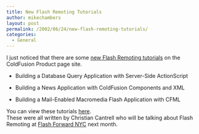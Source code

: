 ```yaml
---
title: New Flash Remoting Tutorials
author: mikechambers
layout: post
permalink: /2002/06/24/new-flash-remoting-tutorials/
categories:
  - General
---
```



I just noticed that there are some [new Flash Remoting tutorials][1] on the ColdFusion Product page site. <!--StartFragment -->

  
  
*   Building a Database Query Application with Server-Side ActionScript
  
*   Building a News Application with ColdFusion Components and XML
  
*   Building a Mail-Enabled Macromedia Flash Application with CFML

  
You can view these tutorials [here][1].  
These were all written by Christian Cantrell who will be talking about Flash Remoting at [Flash Forward NYC][2] next month.

 [1]: http://www.macromedia.com/software/coldfusion/resources/get_started/intro_rich/
 [2]: http://www.flashforward2002.com